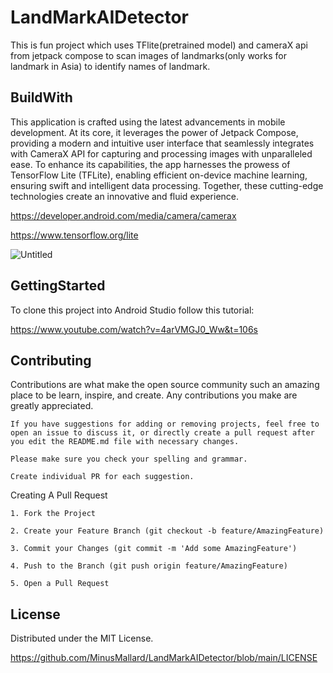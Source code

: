 
# LandMarkAIDetector

This is fun project which uses TFlite(pretrained model) and cameraX api from jetpack compose to scan images of landmarks(only works for landmark in Asia) to identify names of landmark.


## BuildWith

This application is crafted using the latest advancements in mobile development. At its core, it leverages the power of Jetpack Compose, providing a modern and intuitive user interface that seamlessly integrates with CameraX API for capturing and processing images with unparalleled ease. To enhance its capabilities, the app harnesses the prowess of TensorFlow Lite (TFLite), enabling efficient on-device machine learning, ensuring swift and intelligent data processing. Together, these cutting-edge technologies create an innovative and fluid experience.

https://developer.android.com/media/camera/camerax

https://www.tensorflow.org/lite

![Untitled](https://github.com/MinusMallard/LandMarkAIDetector/assets/116078997/54ae78e3-6351-45d9-b253-2acf4e00b55c)


## GettingStarted

To clone this project into Android Studio follow this tutorial:

https://www.youtube.com/watch?v=4arVMGJ0_Ww&t=106s
## Contributing

Contributions are what make the open source community such an amazing place to be learn, inspire, and create. Any contributions you make are greatly appreciated.

    If you have suggestions for adding or removing projects, feel free to open an issue to discuss it, or directly create a pull request after you edit the README.md file with necessary changes.

    Please make sure you check your spelling and grammar.

    Create individual PR for each suggestion.
Creating A Pull Request

    1. Fork the Project

    2. Create your Feature Branch (git checkout -b feature/AmazingFeature)

    3. Commit your Changes (git commit -m 'Add some AmazingFeature')

    4. Push to the Branch (git push origin feature/AmazingFeature)

    5. Open a Pull Request
## License

Distributed under the MIT License.

https://github.com/MinusMallard/LandMarkAIDetector/blob/main/LICENSE

